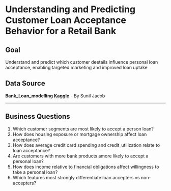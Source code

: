 # Understanding and Predicting Customer Loan Acceptance Behavior for a Retail Bank

## Goal
Understand and predict which customer deetails influence personal loan acceptance, enabling targeted marketing and improved loan uptake 

## Data Source
**Bank_Loan_modelling [Kaggle](https://www.kaggle.com/datasets/itsmesunil/bank-loan-modelling)** - By Sunil Jacob

---

## Business Questions

1. Which customer segments are most likely to accept a person loan?
2. How does housing exposure or mortgage ownership affect loan acceptance?
3. How does average credit card spending and credit_utilization relate to loan acceptance?
4. Are customers with more bank products amore likely to accept a personal loan?
5. How does income relative to financial obligations affect willingness to take a personal loan?
6. Which features most strongly differentiate loan accepters vs non-accepters?

